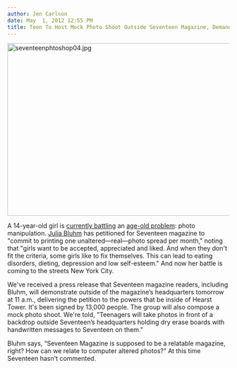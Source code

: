 ```yaml
---
author: Jen Carlson
date: May  1, 2012 12:55 PM
title: Teen To Host Mock Photo Shoot Outside Seventeen Magazine, Demanding Un-Photoshopped Spreads
---
```


<p><span class="mt-enclosure mt-enclosure-image" style="display: inline;"> <img alt="seventeenphtoshop04.jpg" src="https://web.archive.org/web/20120504035408im_/http://gothamist.com/attachments/arts_jen/seventeenphtoshop04.jpg" width="640" height="390" class="image-none"> </span></p>

<p>A 14-year-old girl is <a href="https://web.archive.org/web/20120504035408/http://www.change.org/petitions/seventeen-magazine-give-girls-images-of-real-girls">currently battling</a> an <a href="https://web.archive.org/web/20120504035408/http://en.wikipedia.org/wiki/Photo_manipulation#History">age-old problem</a>: photo manipulation. <a href="https://web.archive.org/web/20120504035408/http://www.sparksummit.com/2012/05/01/sign-spoof-and-sparkd-to-celebrate-seventeen-petition/">Julia Bluhm</a> has petitioned for Seventeen magazine to &quot;commit to printing one unaltered&#x2014;real&#x2014;photo spread per month,&quot; noting that &quot;girls want to be accepted, appreciated and liked. And when they don&apos;t fit the criteria, some girls like to fix themselves. This can lead to eating disorders, dieting, depression and low self-esteem.&quot; And now her battle is coming to the streets New York City.</p>

<p>We&apos;ve received a press release that Seventeen magazine readers, including Bluhm, will demonstrate outside of the magazine&#x2019;s headquarters tomorrow at 11 a.m., delivering the petition to the powers that be inside of Hearst Tower. It&apos;s been signed by 13,000 people. The group will also compose a mock photo shoot. We&apos;re told, &quot;Teenagers will take photos in front of a backdrop outside Seventeen&#x2019;s headquarters holding dry erase boards with handwritten messages to Seventeen on them.&quot;</p>

<p>Bluhm says, &#x201C;Seventeen Magazine is supposed to be a relatable magazine, right? How can we relate to computer altered photos?&#x201D; At this time Seventeen hasn&apos;t commented.</p>